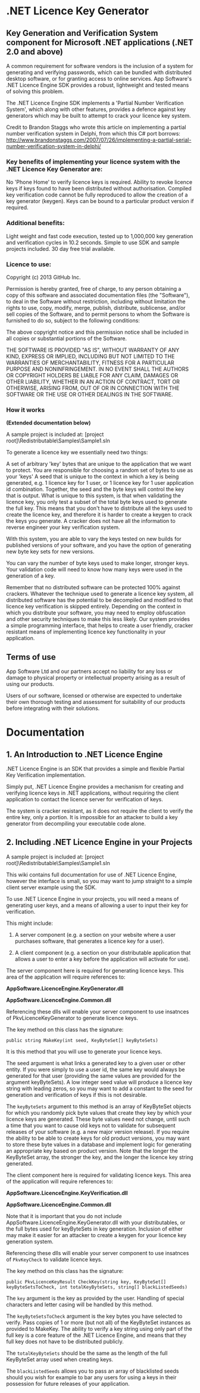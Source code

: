 # .NET Licence Key Generator #

## Key Generation and Verification System component for Microsoft .NET applications (.NET 2.0 and above) ##

A common requirement for software vendors is the inclusion of a system for generating and verifying passwords, which can be bundled with distributed desktop software, or for granting access to online services. App Software's .NET Licence Engine SDK provides a robust, lightweight and tested means of solving this problem.

The .NET Licence Engine SDK implements a 'Partial Number Verification System', which along with other features, provides a defence against key generators which may be built to attempt to crack your licence key system.

Credit to Brandon Staggs who wrote this article on implementing a partial number verification system in Delphi, from which this C# port borrows: http://www.brandonstaggs.com/2007/07/26/implementing-a-partial-serial-number-verification-system-in-delphi/ 

### Key benefits of implementing your licence system with the .NET Licence Key Generator are: ###

No 'Phone Home' to verify licence keys is required.
Ability to revoke licence keys if keys found to have been distributed without authorisation.
Compiled key verification code cannot be fully reproduced to allow the creation of a key generator (keygen).
Keys can be bound to a particular product version if required.

### Additional benefits: ###

Light weight and fast code execution, tested up to 1,000,000 key generation and verification cycles in 10.2 seconds.
Simple to use SDK and sample projects included.
30 day free trial available.

### Licence to use: ###

Copyright (c) 2013 GitHub Inc.

Permission is hereby granted, free of charge, to any person obtaining
a copy of this software and associated documentation files (the
"Software"), to deal in the Software without restriction, including
without limitation the rights to use, copy, modify, merge, publish,
distribute, sublicense, and/or sell copies of the Software, and to
permit persons to whom the Software is furnished to do so, subject to
the following conditions:

The above copyright notice and this permission notice shall be
included in all copies or substantial portions of the Software.

THE SOFTWARE IS PROVIDED "AS IS", WITHOUT WARRANTY OF ANY KIND,
EXPRESS OR IMPLIED, INCLUDING BUT NOT LIMITED TO THE WARRANTIES OF
MERCHANTABILITY, FITNESS FOR A PARTICULAR PURPOSE AND
NONINFRINGEMENT. IN NO EVENT SHALL THE AUTHORS OR COPYRIGHT HOLDERS BE
LIABLE FOR ANY CLAIM, DAMAGES OR OTHER LIABILITY, WHETHER IN AN ACTION
OF CONTRACT, TORT OR OTHERWISE, ARISING FROM, OUT OF OR IN CONNECTION
WITH THE SOFTWARE OR THE USE OR OTHER DEALINGS IN THE SOFTWARE.

### How it works ###

**(Extended documentation below)**

A sample project is included at: [project root]\Redistributable\Samples\Sample1.sln

To generate a licence key we essentially need two things:

A set of arbitrary 'key' bytes that are unique to the application that we want to protect. You are responsible for choosing a random set of bytes to use as your 'keys'
A seed that is unique to the context in which a key is being generated, e.g. 1 licence key for 1 user, or 1 licence key for 1 user application id combination.
Together, the seed and the byte keys will control the key that is output. What is unique to this system, is that when validating the licence key, you only test a subset of the total byte keys used to generate the full key. This means that you don't have to distribute all the keys used to create the licence key, and therefore it is harder to create a keygen to crack the keys you generate. A cracker does not have all the information to reverse engineer your key verification system.

With this system, you are able to vary the keys tested on new builds for published versions of your software, and you have the option of generating new byte key sets for new versions.

You can vary the number of byte keys used to make longer, stronger keys. Your validation code will need to know how many keys were used in the generation of a key.

Remember that no distributed software can be protected 100% against crackers. Whatever the technique used to generate a licence key system, all distributed software has the potential to be decompiled and modified to that licence key verification is skipped entirely. Depending on the context in which you distribute your software, you may need to employ obfuscation and other security techniques to make this less likely. Our system provides a simple programming interface, that helps to create a user friendly, cracker resistant means of implementing licence key functionality in your application.

## Terms of use ##

App Software Ltd and our partners accept no liability for any loss or damage to physical property or intellectual property arising as a result of using our products.

Users of our software, licensed or otherwise are expected to undertake their own thorough testing and assessment for suitability of our products before integrating with their solutions.


# Documentation #

## 1. An Introduction to .NET Licence Engine ##

.NET Licence Engine is an SDK that provides a simple and flexible Partial Key Verification implementation.

Simply put, .NET Licence Engine provides a mechanism for creating and verifying licence keys in .NET applications, without requiring the client application to contact the licence server for verification of keys.

The system is cracker resistant, as it does not require the client to verify the entire key, only a portion. It is impossible for an attacker to build a key generator from decompiling your executable code alone.

## 2. Including .NET Licence Engine in your Projects ##

A sample project is included at: [project root]\Redistributable\Samples\Sample1.sln

This wiki contains full documentation for use of .NET Licence Engine, however the interface is small, so you may want to jump straight to a simple client server example using the SDK.

To use .NET Licence Engine in your projects, you will need a means of generating user keys, and a means of allowing a user to input their key for verification.

This might include:

1. A server component (e.g. a section on your website where a user purchases software, that generates a licence key for a user).

2. A client component (e.g. a section on your distributable application that allows a user to enter a key before the application will activate for use).

The server component here is required for generating licence keys. This area of the application will require references to:

**AppSoftware.LicenceEngine.KeyGenerator.dll**

**AppSoftware.LicenceEngine.Common.dll**

Referencing these dlls will enable your server component to use insatnces of PkvLicenceKeyGenerator to generate licence keys.

The key method on this class has the signature:

    public string MakeKey(int seed, KeyByteSet[] keyByteSets)

It is this method that you will use to generate your licence keys.

The seed argument is what links a generated key to a given user or other entity. If you were simply to use a user id, the same key would always be generated for that user (providing the same values are provided for the argument keyByteSets). A low integer seed value will produce a licence key string with leading zeros, so you may want to add a constant to the seed for generation and verification of keys if this is not desirable.

The `keyByteSets` argument to this method is an array of KeyByteSet objects for which you randomly pick byte values that create they key by which your licence keys are generated. These byte values need not change, until such a time that you want to cause old keys not to validate for subsequent releases of your software (e.g. a new major version release). If you require the ability to be able to create keys for old product versions, you may want to store these byte values in a database and implement logic for generating an appropriate key based on product version. Note that the longer the KeyByteSet array, the stronger the key, and the longer the licence key string generated.

The client component here is required for validating licence keys. This area of the application will require references to:

**AppSoftware.LicenceEngine.KeyVerification.dll**

**AppSoftware.LicenceEngine.Common.dll**

Note that it is important that you do not include AppSoftware.LicenceEngine.KeyGenerator.dll with your distributables, or the full bytes used for keyByteSets in key generation. Inclusion of either may make it easier for an attacker to create a keygen for your licence key generation system.

Referencing these dlls will enable your server component to use insatnces of `PkvKeyCheck` to validate licence keys.

The key method on this class has the signature:

    public PkvLicenceKeyResult CheckKey(string key, KeyByteSet[] keyByteSetsToCheck, int totalKeyByteSets, string[] blackListedSeeds)

The `key` argument is the key as provided by the user. Handling of special characters and letter casing will be handled by this method.

The `keyByteSetsToCheck` argument is the key bytes you have selected to verify. Pass copies of 1 or more (but not all) of the KeyByteSet instances as provided to MakeKey. The ability to verify a key string using only part of the full key is a core feature of the .NET Licence Engine, and means that they full key does not have to be distributed publicly.

The `totalKeyByteSets` should be the same as the length of the full KeyByteSet array used when creating keys.

The `blackListedSeeds` allows you to pass an array of blacklisted seeds should you wish for example to bar any users for using a keys in their possession for future releases of your application.
